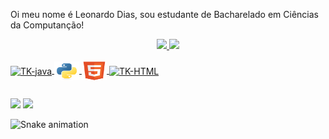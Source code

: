 Oi meu nome é Leonardo Dias, sou estudante de Bacharelado em Ciências da Computanção!
<div align="center">
  <a href="https://github.com/Tkl02">
  <img height="180em" src="https://github-readme-stats.vercel.app/api?username=Tkl02&show_icons=true&theme=radical&include_all_commits=true&count_private=true"/>
  <img height="180em" src="https://github-readme-stats.vercel.app/api/top-langs/?username=Tkl02&layout=compact&langs_count=7&theme=radical"/>
</div>
<div style="display: inline_block"><br>
 
  <img align="center" alt="TK-java" height="40" width="40" src="https://cdn.jsdelivr.net/gh/devicons/devicon/icons/java/java-original-wordmark.svg" />
  <img align="center" alt="Tk-python" height="30" width="40" src="https://raw.githubusercontent.com/devicons/devicon/master/icons/python/python-original.svg">
  <img align="center" alt="TK-HTML" height="30" width="40" src="https://raw.githubusercontent.com/devicons/devicon/master/icons/html5/html5-original.svg">
  <img align="center" alt="TK-HTML" height="30" width="40" src="https://cdn.jsdelivr.net/gh/devicons/devicon/icons/css3/css3-original.svg">
  
 
</div>
  
  ##
 
<div> 
  
  <a href="https://www.instagram.com/leonardo_di4s/" target="_blank"><img src="https://img.shields.io/badge/-Instagram-%23E4405F?style=for-the-badge&logo=instagram&logoColor=white" target="_blank"></a>
  <a href = "https://api.whatsapp.com/send/?phone=5564981107095&text&app_absent=0"><img src="https://img.shields.io/badge/WhatsApp-25D366?style=for-the-badge&logo=whatsapp&logoColor=white"></a>
  

  ![Snake animation](https://github.com/Tkl02/Tkl02/blob/output/github-contribution-grid-snake.svg)
 
</div>
